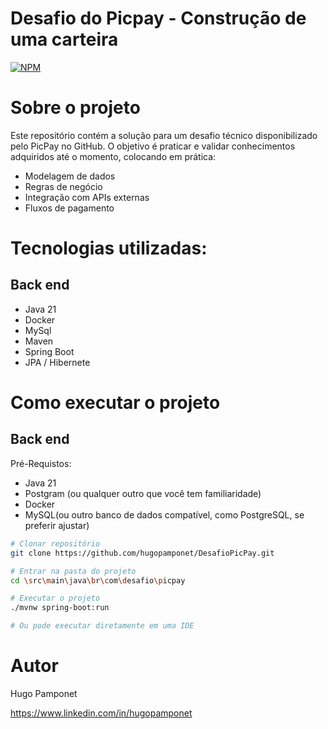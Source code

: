 # Desafio do Picpay - Construção de uma carteira
[![NPM](https://img.shields.io/npm/l/react)](https://github.com/hugopamponet/DesafioPicPay/blob/main/LICENSE)

# Sobre o projeto

Este repositório contém a solução para um desafio técnico disponibilizado pelo PicPay no GitHub.
O objetivo é praticar e validar conhecimentos adquiridos até o momento, colocando em prática:

- Modelagem de dados
- Regras de negócio
- Integração com APIs externas
- Fluxos de pagamento

# Tecnologias utilizadas:

## Back end
- Java 21
- Docker
- MySql
- Maven
- Spring Boot
- JPA / Hibernete

# Como executar o projeto
## Back end
Pré-Requistos: 
- Java 21
- Postgram (ou qualquer outro que você tem familiaridade)
- Docker
- MySQL(ou outro banco de dados compatível, como PostgreSQL, se preferir ajustar)

```bash
# Clonar repositório
git clone https://github.com/hugopamponet/DesafioPicPay.git

# Entrar na pasta do projeto
cd \src\main\java\br\com\desafio\picpay

# Executar o projeto
./mvnw spring-boot:run

# Ou pode executar diretamente em uma IDE
```

# Autor
Hugo Pamponet

https://www.linkedin.com/in/hugopamponet
